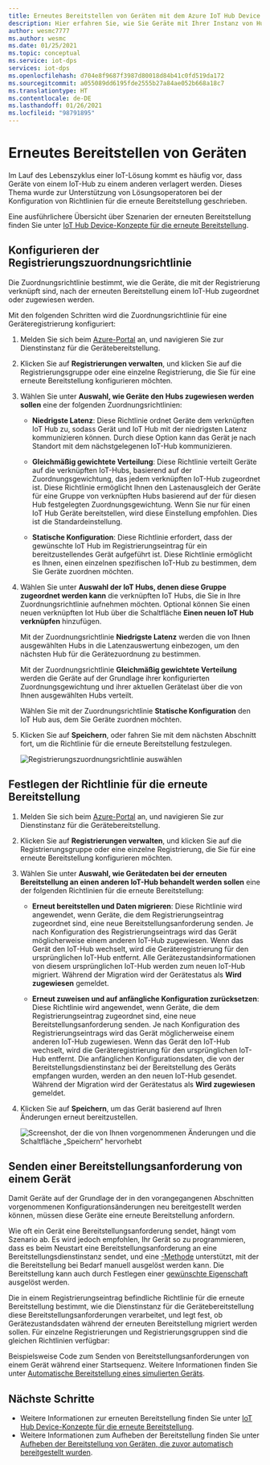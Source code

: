 ```yaml
---
title: Erneutes Bereitstellen von Geräten mit dem Azure IoT Hub Device Provisioning Service
description: Hier erfahren Sie, wie Sie Geräte mit Ihrer Instanz von Hub Device Provisioning Service (DPS) nochmal bereitstellen und warum dies notwendig sein kann.
author: wesmc7777
ms.author: wesmc
ms.date: 01/25/2021
ms.topic: conceptual
ms.service: iot-dps
services: iot-dps
ms.openlocfilehash: d704e8f9687f3987d80018d84b41c0fd519da172
ms.sourcegitcommit: a055089dd6195fde2555b27a84ae052b668a18c7
ms.translationtype: HT
ms.contentlocale: de-DE
ms.lasthandoff: 01/26/2021
ms.locfileid: "98791895"
---
```

# <a name="how-to-reprovision-devices"></a>Erneutes Bereitstellen von Geräten

Im Lauf des Lebenszyklus einer IoT-Lösung kommt es häufig vor, dass Geräte von einem IoT-Hub zu einem anderen verlagert werden. Dieses Thema wurde zur Unterstützung von Lösungsoperatoren bei der Konfiguration von Richtlinien für die erneute Bereitstellung geschrieben.

Eine ausführlichere Übersicht über Szenarien der erneuten Bereitstellung finden Sie unter [IoT Hub Device-Konzepte für die erneute Bereitstellung](concepts-device-reprovision.md).


## <a name="configure-the-enrollment-allocation-policy"></a>Konfigurieren der Registrierungszuordnungsrichtlinie

Die Zuordnungsrichtlinie bestimmt, wie die Geräte, die mit der Registrierung verknüpft sind, nach der erneuten Bereitstellung einem IoT-Hub zugeordnet oder zugewiesen werden.

Mit den folgenden Schritten wird die Zuordnungsrichtlinie für eine Geräteregistrierung konfiguriert:

1. Melden Sie sich beim [Azure-Portal](https://portal.azure.com) an, und navigieren Sie zur Dienstinstanz für die Gerätebereitstellung.

2. Klicken Sie auf **Registrierungen verwalten**, und klicken Sie auf die Registrierungsgruppe oder eine einzelne Registrierung, die Sie für eine erneute Bereitstellung konfigurieren möchten. 

3. Wählen Sie unter **Auswahl, wie Geräte den Hubs zugewiesen werden sollen** eine der folgenden Zuordnungsrichtlinien:

    * **Niedrigste Latenz**: Diese Richtlinie ordnet Geräte dem verknüpften IoT Hub zu, sodass Gerät und IoT Hub mit der niedrigsten Latenz kommunizieren können. Durch diese Option kann das Gerät je nach Standort mit dem nächstgelegenen IoT-Hub kommunizieren. 
    
    * **Gleichmäßig gewichtete Verteilung**: Diese Richtlinie verteilt Geräte auf die verknüpften IoT-Hubs, basierend auf der Zuordnungsgewichtung, das jedem verknüpften IoT-Hub zugeordnet ist. Diese Richtlinie ermöglicht Ihnen den Lastenausgleich der Geräte für eine Gruppe von verknüpften Hubs basierend auf der für diesen Hub festgelegten Zuordnungsgewichtung. Wenn Sie nur für einen IoT Hub Geräte bereitstellen, wird diese Einstellung empfohlen. Dies ist die Standardeinstellung. 
    
    * **Statische Konfiguration**: Diese Richtlinie erfordert, dass der gewünschte IoT Hub im Registrierungseintrag für ein bereitzustellendes Gerät aufgeführt ist. Diese Richtlinie ermöglicht es Ihnen, einen einzelnen spezifischen IoT-Hub zu bestimmen, dem Sie Geräte zuordnen möchten.

4. Wählen Sie unter **Auswahl der IoT Hubs, denen diese Gruppe zugeordnet werden kann** die verknüpften IoT Hubs, die Sie in Ihre Zuordnungsrichtlinie aufnehmen möchten. Optional können Sie einen neuen verknüpften Iot Hub über die Schaltfläche **Einen neuen IoT Hub verknüpfen** hinzufügen.

    Mit der Zuordnungsrichtlinie **Niedrigste Latenz** werden die von Ihnen ausgewählten Hubs in die Latenzauswertung einbezogen, um den nächsten Hub für die Gerätezuordnung zu bestimmen.

    Mit der Zuordnungsrichtlinie **Gleichmäßig gewichtete Verteilung** werden die Geräte auf der Grundlage ihrer konfigurierten Zuordnungsgewichtung und ihrer aktuellen Gerätelast über die von Ihnen ausgewählten Hubs verteilt.

    Wählen Sie mit der Zuordnungsrichtlinie **Statische Konfiguration** den IoT Hub aus, dem Sie Geräte zuordnen möchten.

4. Klicken Sie auf **Speichern**, oder fahren Sie mit dem nächsten Abschnitt fort, um die Richtlinie für die erneute Bereitstellung festzulegen.

    ![Registrierungszuordnungsrichtlinie auswählen](./media/how-to-reprovision/enrollment-allocation-policy.png)



## <a name="set-the-reprovisioning-policy"></a>Festlegen der Richtlinie für die erneute Bereitstellung

1. Melden Sie sich beim [Azure-Portal](https://portal.azure.com) an, und navigieren Sie zur Dienstinstanz für die Gerätebereitstellung.

2. Klicken Sie auf **Registrierungen verwalten**, und klicken Sie auf die Registrierungsgruppe oder eine einzelne Registrierung, die Sie für eine erneute Bereitstellung konfigurieren möchten.

3. Wählen Sie unter **Auswahl, wie Gerätedaten bei der erneuten Bereitstellung an einen anderen IoT-Hub behandelt werden sollen** eine der folgenden Richtlinien für die erneute Bereitstellung:

    * **Erneut bereitstellen und Daten migrieren**: Diese Richtlinie wird angewendet, wenn Geräte, die dem Registrierungseintrag zugeordnet sind, eine neue Bereitstellungsanforderung senden. Je nach Konfiguration des Registrierungseintrags wird das Gerät möglicherweise einem anderen IoT-Hub zugewiesen. Wenn das Gerät den IoT-Hub wechselt, wird die Geräteregistrierung für den ursprünglichen IoT-Hub entfernt. Alle Gerätezustandsinformationen von diesem ursprünglichen IoT-Hub werden zum neuen IoT-Hub migriert. Während der Migration wird der Gerätestatus als **Wird zugewiesen** gemeldet.

    * **Erneut zuweisen und auf anfängliche Konfiguration zurücksetzen**: Diese Richtlinie wird angewendet, wenn Geräte, die dem Registrierungseintrag zugeordnet sind, eine neue Bereitstellungsanforderung senden. Je nach Konfiguration des Registrierungseintrags wird das Gerät möglicherweise einem anderen IoT-Hub zugewiesen. Wenn das Gerät den IoT-Hub wechselt, wird die Geräteregistrierung für den ursprünglichen IoT-Hub entfernt. Die anfänglichen Konfigurationsdaten, die von der Bereitstellungsdienstinstanz bei der Bereitstellung des Geräts empfangen wurden, werden an den neuen IoT-Hub gesendet. Während der Migration wird der Gerätestatus als **Wird zugewiesen** gemeldet.

4. Klicken Sie auf **Speichern**, um das Gerät basierend auf Ihren Änderungen erneut bereitzustellen.

    ![Screenshot, der die von Ihnen vorgenommenen Änderungen und die Schaltfläche „Speichern“ hervorhebt](./media/how-to-reprovision/reprovisioning-policy.png)



## <a name="send-a-provisioning-request-from-the-device"></a>Senden einer Bereitstellungsanforderung von einem Gerät

Damit Geräte auf der Grundlage der in den vorangegangenen Abschnitten vorgenommenen Konfigurationsänderungen neu bereitgestellt werden können, müssen diese Geräte eine erneute Bereitstellung anfordern. 

Wie oft ein Gerät eine Bereitstellungsanforderung sendet, hängt vom Szenario ab. Es wird jedoch empfohlen, Ihr Gerät so zu programmieren, dass es beim Neustart eine Bereitstellungsanforderung an eine Bereitstellungsdienstinstanz sendet, und eine [-Methode](../iot-hub/iot-hub-devguide-direct-methods.md) unterstützt, mit der die Bereitstellung bei Bedarf manuell ausgelöst werden kann. Die Bereitstellung kann auch durch Festlegen einer [gewünschte Eigenschaft](../iot-hub/iot-hub-devguide-device-twins.md#desired-property-example) ausgelöst werden. 

Die in einem Registrierungseintrag befindliche Richtlinie für die erneute Bereitstellung bestimmt, wie die Dienstinstanz für die Gerätebereitstellung diese Bereitstellungsanforderungen verarbeitet, und legt fest, ob Gerätezustandsdaten während der erneuten Bereitstellung migriert werden sollen. Für einzelne Registrierungen und Registrierungsgruppen sind die gleichen Richtlinien verfügbar:

Beispielsweise Code zum Senden von Bereitstellungsanforderungen von einem Gerät während einer Startsequenz. Weitere Informationen finden Sie unter [Automatische Bereitstellung eines simulierten Geräts](quick-create-simulated-device.md).


## <a name="next-steps"></a>Nächste Schritte

- Weitere Informationen zur erneuten Bereitstellung finden Sie unter [IoT Hub Device-Konzepte für die erneute Bereitstellung](concepts-device-reprovision.md). 
- Weitere Informationen zum Aufheben der Bereitstellung finden Sie unter [Aufheben der Bereitstellung von Geräten, die zuvor automatisch bereitgestellt wurden](how-to-unprovision-devices.md). 











